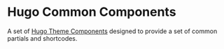 # Hugo Common Components

A set of [Hugo Theme Components](https://gohugo.io/themes/theme-components/) 
designed to provide a set of common partials and shortcodes.
